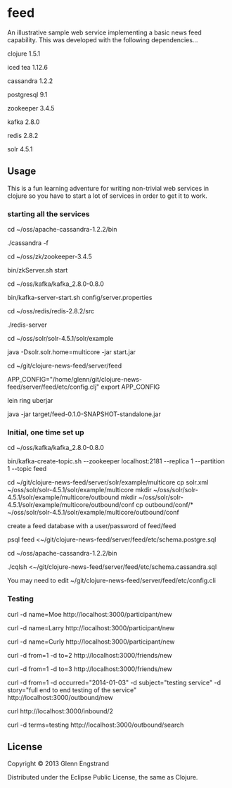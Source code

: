 # feed

An illustrative sample web service implementing a basic news feed capability. This was developed with the following dependencies...

clojure 1.5.1

iced tea 1.12.6

cassandra 1.2.2

postgresql 9.1

zookeeper 3.4.5

kafka 2.8.0

redis 2.8.2

solr 4.5.1

## Usage

This is a fun learning adventure for writing non-trivial web services in clojure so you have to start a lot of services in order to get it to work.

### starting all the services

cd ~/oss/apache-cassandra-1.2.2/bin

./cassandra -f

cd ~/oss/zk/zookeeper-3.4.5

bin/zkServer.sh start

cd ~/oss/kafka/kafka_2.8.0-0.8.0

bin/kafka-server-start.sh config/server.properties

cd ~/oss/redis/redis-2.8.2/src 

./redis-server

cd ~/oss/solr/solr-4.5.1/solr/example

java -Dsolr.solr.home=multicore -jar start.jar

cd ~/git/clojure-news-feed/server/feed

APP_CONFIG="/home/glenn/git/clojure-news-feed/server/feed/etc/config.clj"
export APP_CONFIG

lein ring uberjar

java -jar target/feed-0.1.0-SNAPSHOT-standalone.jar

### Initial, one time set up

cd ~/oss/kafka/kafka_2.8.0-0.8.0

bin/kafka-create-topic.sh --zookeeper localhost:2181 --replica 1 --partition 1 --topic feed

cd ~/git/clojure-news-feed/server/solr/example/multicore
cp solr.xml ~/oss/solr/solr-4.5.1/solr/example/multicore
mkdir ~/oss/solr/solr-4.5.1/solr/example/multicore/outbound
mkdir ~/oss/solr/solr-4.5.1/solr/example/multicore/outbound/conf
cp outbound/conf/* ~/oss/solr/solr-4.5.1/solr/example/multicore/outbound/conf

create a feed database with a user/password of feed/feed

psql feed <~/git/clojure-news-feed/server/feed/etc/schema.postgre.sql

cd ~/oss/apache-cassandra-1.2.2/bin

./cqlsh <~/git/clojure-news-feed/server/feed/etc/schema.cassandra.sql

You may need to edit ~/git/clojure-news-feed/server/feed/etc/config.cli

### Testing

curl -d name=Moe http://localhost:3000/participant/new

curl -d name=Larry http://localhost:3000/participant/new

curl -d name=Curly http://localhost:3000/participant/new

curl -d from=1 -d to=2 http://localhost:3000/friends/new

curl -d from=1 -d to=3 http://localhost:3000/friends/new

curl -d from=1 -d occurred="2014-01-03" -d subject="testing service" -d story="full end to end testing of the service" http://localhost:3000/outbound/new

curl http://localhost:3000/inbound/2

curl -d terms=testing http://localhost:3000/outbound/search

## License

Copyright © 2013 Glenn Engstrand

Distributed under the Eclipse Public License, the same as Clojure.
